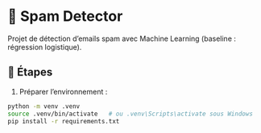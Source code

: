 # 📧 Spam Detector

Projet de détection d’emails spam avec Machine Learning (baseline : régression logistique).

## 🚀 Étapes

1. Préparer l’environnement :
```bash
python -m venv .venv
source .venv/bin/activate   # ou .venv\Scripts\activate sous Windows
pip install -r requirements.txt
